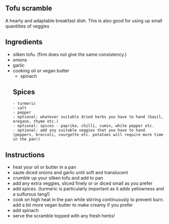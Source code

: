 ## Tofu scramble

A hearty and adaptable breakfast dish. This is also good for using up small quantities of veggies

## Ingredients
  - silken tofu. (firm does not give the same consistency.)
  - onions
  - garlic
  - cooking oil or vegan butter
      - spinach
      ## Spices
        - turmeric
        - salt
        - pepper
        - optional: whatever suitable dried herbs you have to hand (basil, oregano, thyme etc.)
        - optional: spices - paprika, chilli, cumin, white pepper etc.
        - optional: add any suitable veggies that you have to hand (peppers, broccoli, courgette etc. potatoes will require more time in the pan!)
  
## Instructions
  - heat your oil or butter in a pan
  - saute diced onions and garlic until soft and translucent
  - crumble up your silken tofu and add to pan
  - add any extra veggies, sliced finely or or diced small as you prefer
  - add spices. (turmeric is particularly important as it adds yellowness and a sulfurous tang!)
  - cook on high heat in the pan while stirring continuously to prevent burn. add a bit more vegan butter to make creamy if you prefer
  - add spinach
  - serve the scramble topped with any fresh herbs!
  

